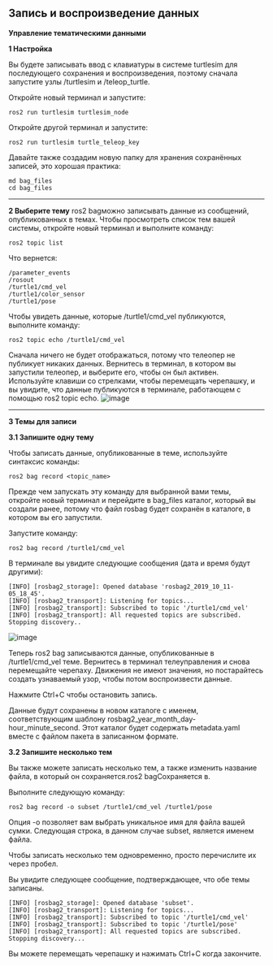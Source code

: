 **Запись и воспроизведение данных**
---
**Управление тематическими данными**

**1 Настройка**

Вы будете записывать ввод с клавиатуры в системе turtlesim для последующего сохранения и воспроизведения, поэтому сначала запустите узлы /turtlesim и /teleop_turtle.

Откройте новый терминал и запустите:
```
ros2 run turtlesim turtlesim_node
```

Откройте другой терминал и запустите:
```
ros2 run turtlesim turtle_teleop_key
```
Давайте также создадим новую папку для хранения сохранённых записей, это хорошая практика:
```
md bag_files
cd bag_files
```
---

**2 Выберите тему**
ros2 bagможно записывать данные из сообщений, опубликованных в темах. Чтобы просмотреть список тем вашей системы, откройте новый терминал и выполните команду:
```
ros2 topic list
```
Что вернется:
```
/parameter_events
/rosout
/turtle1/cmd_vel
/turtle1/color_sensor
/turtle1/pose
```
Чтобы увидеть данные, которые /turtle1/cmd_vel публикуются, выполните команду:
```
ros2 topic echo /turtle1/cmd_vel
```
Сначала ничего не будет отображаться, потому что телеопер не публикует никаких данных. Вернитесь в терминал, в котором вы запустили телеопер, и выберите его, чтобы он был активен. Используйте клавиши со стрелками, чтобы перемещать черепашку, и вы увидите, что данные публикуются в терминале, работающем с помощью ros2 topic echo.
![image](https://github.com/user-attachments/assets/f59c65ff-4301-4235-a91e-3cba2a3acbff)

---

**3 Темы для записи**

**3.1 Запишите одну тему**

Чтобы записать данные, опубликованные в теме, используйте синтаксис команды:
```
ros2 bag record <topic_name>
```
Прежде чем запускать эту команду для выбранной вами темы, откройте новый терминал и перейдите в bag_files каталог, который вы создали ранее, потому что файл rosbag будет сохранён в каталоге, в котором вы его запустили.

Запустите команду:
```
ros2 bag record /turtle1/cmd_vel
```

В терминале вы увидите следующие сообщения (дата и время будут другими):

```
[INFO] [rosbag2_storage]: Opened database 'rosbag2_2019_10_11-05_18_45'.
[INFO] [rosbag2_transport]: Listening for topics...
[INFO] [rosbag2_transport]: Subscribed to topic '/turtle1/cmd_vel'
[INFO] [rosbag2_transport]: All requested topics are subscribed. Stopping discovery..
```
![image](https://github.com/user-attachments/assets/e857136a-d1ab-4010-a9c3-d6e5927beabf)

Теперь ros2 bag записываются данные, опубликованные в /turtle1/cmd_vel теме. Вернитесь в терминал телеуправления и снова перемещайте черепаху. Движения не имеют значения, но постарайтесь создать узнаваемый узор, чтобы потом воспроизвести данные.

Нажмите Ctrl+C чтобы остановить запись.

Данные будут сохранены в новом каталоге с именем, соответствующим шаблону rosbag2_year_month_day-hour_minute_second. Этот каталог будет содержать metadata.yaml вместе с файлом пакета в записанном формате.

**3.2 Запишите несколько тем**

Вы также можете записать несколько тем, а также изменить название файла, в который он сохраняется.ros2 bagСохраняется в.

Выполните следующую команду:

```
ros2 bag record -o subset /turtle1/cmd_vel /turtle1/pose
```

Опция -o позволяет вам выбрать уникальное имя для файла вашей сумки. Следующая строка, в данном случае subset, является именем файла.

Чтобы записать несколько тем одновременно, просто перечислите их через пробел.

Вы увидите следующее сообщение, подтверждающее, что обе темы записаны.

```
[INFO] [rosbag2_storage]: Opened database 'subset'.
[INFO] [rosbag2_transport]: Listening for topics...
[INFO] [rosbag2_transport]: Subscribed to topic '/turtle1/cmd_vel'
[INFO] [rosbag2_transport]: Subscribed to topic '/turtle1/pose'
[INFO] [rosbag2_transport]: All requested topics are subscribed. Stopping discovery...
```

Вы можете перемещать черепашку и нажимать Ctrl+C когда закончите.
